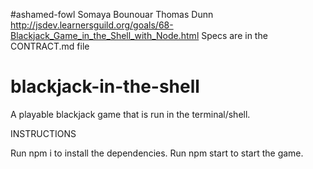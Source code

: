 #ashamed-fowl
Somaya Bounouar
Thomas Dunn
http://jsdev.learnersguild.org/goals/68-Blackjack_Game_in_the_Shell_with_Node.html
Specs are in the CONTRACT.md file

# blackjack-in-the-shell
A playable blackjack game that is run in the terminal/shell.

INSTRUCTIONS

Run npm i to install the dependencies.
Run npm start to start the game.
